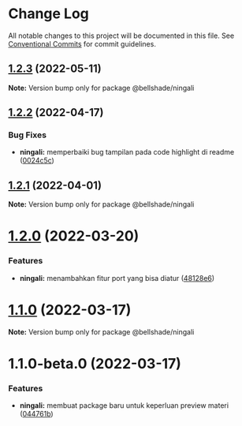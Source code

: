 # Change Log

All notable changes to this project will be documented in this file.
See [Conventional Commits](https://conventionalcommits.org) for commit guidelines.

## [1.2.3](https://github.com/bellshade/bellshade-monorepo/compare/@bellshade/ningali@1.2.2...@bellshade/ningali@1.2.3) (2022-05-11)

**Note:** Version bump only for package @bellshade/ningali

## [1.2.2](https://github.com/bellshade/bellshade-monorepo/compare/@bellshade/ningali@1.2.1...@bellshade/ningali@1.2.2) (2022-04-17)

### Bug Fixes

- **ningali:** memperbaiki bug tampilan pada code highlight di readme ([0024c5c](https://github.com/bellshade/bellshade-monorepo/commit/0024c5cc1b7e7082e6e6a99efb55c5ad8c2dd781))

## [1.2.1](https://github.com/bellshade/bellshade-monorepo/compare/@bellshade/ningali@1.2.0...@bellshade/ningali@1.2.1) (2022-04-01)

**Note:** Version bump only for package @bellshade/ningali

# [1.2.0](https://github.com/bellshade/bellshade-monorepo/compare/@bellshade/ningali@1.1.0...@bellshade/ningali@1.2.0) (2022-03-20)

### Features

- **ningali:** menambahkan fitur port yang bisa diatur ([48128e6](https://github.com/bellshade/bellshade-monorepo/commit/48128e64e21d85eb1d3ebe947d83eef1e21b1bc6))

# [1.1.0](https://github.com/bellshade/bellshade-monorepo/compare/@bellshade/ningali@1.1.0-beta.0...@bellshade/ningali@1.1.0) (2022-03-17)

**Note:** Version bump only for package @bellshade/ningali

# 1.1.0-beta.0 (2022-03-17)

### Features

- **ningali:** membuat package baru untuk keperluan preview materi ([044761b](https://github.com/bellshade/bellshade-monorepo/commit/044761b25fb127dc658cdfa0338665bdb5b75123))
